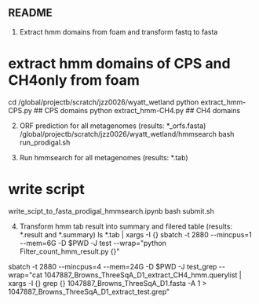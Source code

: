 ## README
1. Extract hmm domains from foam and transform fastq to fasta
# extract hmm domains of CPS and CH4only from foam
cd /global/projectb/scratch/jzz0026/wyatt_wetland
python extract_hmm-CPS.py ## CPS domains
python extract_hmm-CH4.py ## CH4 domains

2. ORF prediction for all metagenomes (results: *_orfs.fasta) 
/global/projectb/scratch/jzz0026/wyatt_wetland/hmmsearch
bash run_prodigal.sh

3. Run hmmsearch for all metagenomes (results: *.tab)
# write script
write_scipt_to_fasta_prodigal_hmmsearch.ipynb
bash submit.sh

4. Transform hmm tab result into summary and filered table (results: *.result and *.summary)
ls *.tab | xargs -I {} sbatch -t 2880 --mincpus=1 --mem=6G -D $PWD -J test --wrap="python Filter_count_hmm_result.py {}"


sbatch -t 2880 --mincpus=4 --mem=24G -D $PWD -J test_grep --wrap="cat 1047887_Browns_ThreeSqA_D1_extract_CH4_hmm.querylist | xargs -I {} grep {} 1047887_Browns_ThreeSqA_D1.fasta -A 1 > 
1047887_Browns_ThreeSqA_D1_extract_test.grep"
